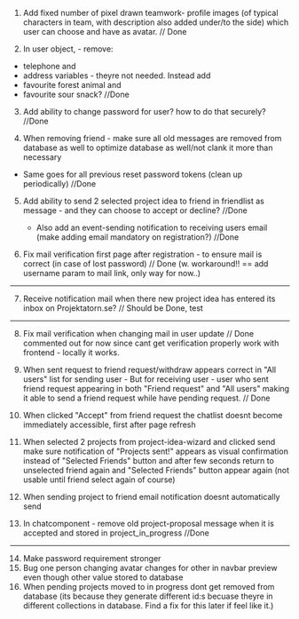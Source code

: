 1. Add fixed number of pixel drawn teamwork- profile images (of typical characters in team, with description also added under/to the side) which user can choose and have as avatar.   // Done

2. In user object, - remove: 
- telephone and 
- address variables - theyre not needed. 
Instead add 
- favourite forest animal and 
- favourite sour snack?          //Done

3. Add ability to change password for user? how to do that securely?  //Done

4. When removing friend - make sure all old messages are removed from database as well to optimize database as well/not clank it more than necessary
 - Same goes for all previous reset password tokens (clean up periodically)  //Done

5. Add ability to send 2 selected project idea to friend in friendlist as message - and they can choose to accept or decline?  //Done
    - Also add an event-sending notification to receiving users email (make adding email mandatory on registration?)  //Done

6. Fix mail verification first page after registration - to ensure mail is correct (in case of lost password) // Done (w. workaround!! == add username param to mail link, only way for now..)

******
7. Receive notification mail when there new project idea has entered its inbox on Projektatorn.se? // Should be Done, test
******

8. Fix mail verification when changing mail in user update // Done commented out for now since cant get verification properly work with frontend - locally it works.

9. When sent request to friend request/withdraw appears correct in "All users" list for sending user -
   But for receiving user - user who sent friend request appearing in both "Friend request" and "All users" making it able to send a friend request while have pending request. // Done

10. When clicked "Accept" from friend request the chatlist doesnt become immediately accessible, first after page refresh

11. When selected 2 projects from project-idea-wizard and clicked send make sure notification of "Projects sent!" appears as visual confirmation instead of "Selected Friends" button and after few seconds return to unselected friend again and "Selected Friends" button appear again (not usable until friend select again of course) 

12. When sending project to friend email notification doesnt automatically send

13. In chatcomponent - remove old project-proposal message when it is accepted and stored in project_in_progress //Done

--------------------------------------------------

14. Make password requirement stronger
15. Bug one person changing avatar changes for other in navbar preview even though other value stored to database
16. When pending projects moved to in progress dont get removed from database (its because they generate different id:s becuase theyre in different
    collections in database. Find a fix for this later if feel like it.)